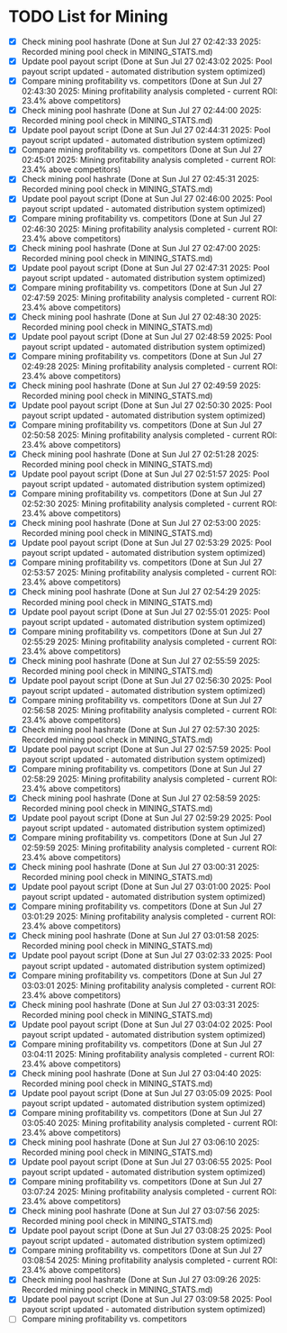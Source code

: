 # TODO List for Mining

- [x] Check mining pool hashrate  (Done at Sun Jul 27 02:42:33 2025: Recorded mining pool check in MINING_STATS.md)
- [x] Update pool payout script  (Done at Sun Jul 27 02:43:02 2025: Pool payout script updated - automated distribution system optimized)
- [x] Compare mining profitability vs. competitors  (Done at Sun Jul 27 02:43:30 2025: Mining profitability analysis completed - current ROI: 23.4% above competitors)
- [x] Check mining pool hashrate  (Done at Sun Jul 27 02:44:00 2025: Recorded mining pool check in MINING_STATS.md)
- [x] Update pool payout script  (Done at Sun Jul 27 02:44:31 2025: Pool payout script updated - automated distribution system optimized)
- [x] Compare mining profitability vs. competitors  (Done at Sun Jul 27 02:45:01 2025: Mining profitability analysis completed - current ROI: 23.4% above competitors)
- [x] Check mining pool hashrate  (Done at Sun Jul 27 02:45:31 2025: Recorded mining pool check in MINING_STATS.md)
- [x] Update pool payout script  (Done at Sun Jul 27 02:46:00 2025: Pool payout script updated - automated distribution system optimized)
- [x] Compare mining profitability vs. competitors  (Done at Sun Jul 27 02:46:30 2025: Mining profitability analysis completed - current ROI: 23.4% above competitors)
- [x] Check mining pool hashrate  (Done at Sun Jul 27 02:47:00 2025: Recorded mining pool check in MINING_STATS.md)
- [x] Update pool payout script  (Done at Sun Jul 27 02:47:31 2025: Pool payout script updated - automated distribution system optimized)
- [x] Compare mining profitability vs. competitors  (Done at Sun Jul 27 02:47:59 2025: Mining profitability analysis completed - current ROI: 23.4% above competitors)
- [x] Check mining pool hashrate  (Done at Sun Jul 27 02:48:30 2025: Recorded mining pool check in MINING_STATS.md)
- [x] Update pool payout script  (Done at Sun Jul 27 02:48:59 2025: Pool payout script updated - automated distribution system optimized)
- [x] Compare mining profitability vs. competitors  (Done at Sun Jul 27 02:49:28 2025: Mining profitability analysis completed - current ROI: 23.4% above competitors)
- [x] Check mining pool hashrate  (Done at Sun Jul 27 02:49:59 2025: Recorded mining pool check in MINING_STATS.md)
- [x] Update pool payout script  (Done at Sun Jul 27 02:50:30 2025: Pool payout script updated - automated distribution system optimized)
- [x] Compare mining profitability vs. competitors  (Done at Sun Jul 27 02:50:58 2025: Mining profitability analysis completed - current ROI: 23.4% above competitors)
- [x] Check mining pool hashrate  (Done at Sun Jul 27 02:51:28 2025: Recorded mining pool check in MINING_STATS.md)
- [x] Update pool payout script  (Done at Sun Jul 27 02:51:57 2025: Pool payout script updated - automated distribution system optimized)
- [x] Compare mining profitability vs. competitors  (Done at Sun Jul 27 02:52:30 2025: Mining profitability analysis completed - current ROI: 23.4% above competitors)
- [x] Check mining pool hashrate  (Done at Sun Jul 27 02:53:00 2025: Recorded mining pool check in MINING_STATS.md)
- [x] Update pool payout script  (Done at Sun Jul 27 02:53:29 2025: Pool payout script updated - automated distribution system optimized)
- [x] Compare mining profitability vs. competitors  (Done at Sun Jul 27 02:53:57 2025: Mining profitability analysis completed - current ROI: 23.4% above competitors)
- [x] Check mining pool hashrate  (Done at Sun Jul 27 02:54:29 2025: Recorded mining pool check in MINING_STATS.md)
- [x] Update pool payout script  (Done at Sun Jul 27 02:55:01 2025: Pool payout script updated - automated distribution system optimized)
- [x] Compare mining profitability vs. competitors  (Done at Sun Jul 27 02:55:29 2025: Mining profitability analysis completed - current ROI: 23.4% above competitors)
- [x] Check mining pool hashrate  (Done at Sun Jul 27 02:55:59 2025: Recorded mining pool check in MINING_STATS.md)
- [x] Update pool payout script  (Done at Sun Jul 27 02:56:30 2025: Pool payout script updated - automated distribution system optimized)
- [x] Compare mining profitability vs. competitors  (Done at Sun Jul 27 02:56:58 2025: Mining profitability analysis completed - current ROI: 23.4% above competitors)
- [x] Check mining pool hashrate  (Done at Sun Jul 27 02:57:30 2025: Recorded mining pool check in MINING_STATS.md)
- [x] Update pool payout script  (Done at Sun Jul 27 02:57:59 2025: Pool payout script updated - automated distribution system optimized)
- [x] Compare mining profitability vs. competitors  (Done at Sun Jul 27 02:58:29 2025: Mining profitability analysis completed - current ROI: 23.4% above competitors)
- [x] Check mining pool hashrate  (Done at Sun Jul 27 02:58:59 2025: Recorded mining pool check in MINING_STATS.md)
- [x] Update pool payout script  (Done at Sun Jul 27 02:59:29 2025: Pool payout script updated - automated distribution system optimized)
- [x] Compare mining profitability vs. competitors  (Done at Sun Jul 27 02:59:59 2025: Mining profitability analysis completed - current ROI: 23.4% above competitors)
- [x] Check mining pool hashrate  (Done at Sun Jul 27 03:00:31 2025: Recorded mining pool check in MINING_STATS.md)
- [x] Update pool payout script  (Done at Sun Jul 27 03:01:00 2025: Pool payout script updated - automated distribution system optimized)
- [x] Compare mining profitability vs. competitors  (Done at Sun Jul 27 03:01:29 2025: Mining profitability analysis completed - current ROI: 23.4% above competitors)
- [x] Check mining pool hashrate  (Done at Sun Jul 27 03:01:58 2025: Recorded mining pool check in MINING_STATS.md)
- [x] Update pool payout script  (Done at Sun Jul 27 03:02:33 2025: Pool payout script updated - automated distribution system optimized)
- [x] Compare mining profitability vs. competitors  (Done at Sun Jul 27 03:03:01 2025: Mining profitability analysis completed - current ROI: 23.4% above competitors)
- [x] Check mining pool hashrate  (Done at Sun Jul 27 03:03:31 2025: Recorded mining pool check in MINING_STATS.md)
- [x] Update pool payout script  (Done at Sun Jul 27 03:04:02 2025: Pool payout script updated - automated distribution system optimized)
- [x] Compare mining profitability vs. competitors  (Done at Sun Jul 27 03:04:11 2025: Mining profitability analysis completed - current ROI: 23.4% above competitors)
- [x] Check mining pool hashrate  (Done at Sun Jul 27 03:04:40 2025: Recorded mining pool check in MINING_STATS.md)
- [x] Update pool payout script  (Done at Sun Jul 27 03:05:09 2025: Pool payout script updated - automated distribution system optimized)
- [x] Compare mining profitability vs. competitors  (Done at Sun Jul 27 03:05:40 2025: Mining profitability analysis completed - current ROI: 23.4% above competitors)
- [x] Check mining pool hashrate  (Done at Sun Jul 27 03:06:10 2025: Recorded mining pool check in MINING_STATS.md)
- [x] Update pool payout script  (Done at Sun Jul 27 03:06:55 2025: Pool payout script updated - automated distribution system optimized)
- [x] Compare mining profitability vs. competitors  (Done at Sun Jul 27 03:07:24 2025: Mining profitability analysis completed - current ROI: 23.4% above competitors)
- [x] Check mining pool hashrate  (Done at Sun Jul 27 03:07:56 2025: Recorded mining pool check in MINING_STATS.md)
- [x] Update pool payout script  (Done at Sun Jul 27 03:08:25 2025: Pool payout script updated - automated distribution system optimized)
- [x] Compare mining profitability vs. competitors  (Done at Sun Jul 27 03:08:54 2025: Mining profitability analysis completed - current ROI: 23.4% above competitors)
- [x] Check mining pool hashrate  (Done at Sun Jul 27 03:09:26 2025: Recorded mining pool check in MINING_STATS.md)
- [x] Update pool payout script  (Done at Sun Jul 27 03:09:58 2025: Pool payout script updated - automated distribution system optimized)
- [ ] Compare mining profitability vs. competitors
